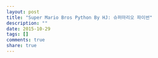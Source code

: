 ```yaml
---
layout: post
title: "Super Mario Bros Python By HJ: 슈퍼마리오 파이썬"
description: ""
date: 2015-10-29
tags: []
comments: true
share: true
---
```




